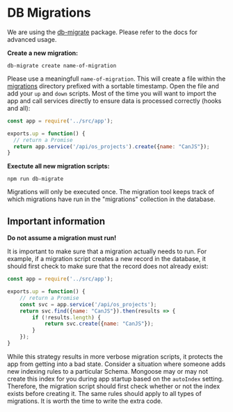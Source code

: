 # DB Migrations

We are using the [db-migrate](https://www.npmjs.com/package/db-migrate) package. Please refer to the docs for advanced usage.

**Create a new migration:**

```
db-migrate create name-of-migration
```

Please use a meaningfull `name-of-migration`. This will create a file within the [migrations](./) directory prefixed with a sortable timestamp. Open the file and add your `up` and `down` scripts. Most of the time you will want to import the app and call services directly to ensure data is processed correctly (hooks and all):

```js
const app = require('../src/app');

exports.up = function() {
  // return a Promise
  return app.service('/api/os_projects').create({name: "CanJS"});
}
```

**Exectute all new migration scripts:**

```
npm run db-migrate
```

Migrations will only be executed once. The migration tool keeps track of which migrations have run in the "migrations" collection in the database.

## Important information

**Do not assume a migration must run!**

It is important to make sure that a migration actually needs to run. For example, if a migration script creates a new record in the database, it should first check to make sure that the record does not already exist:

```js
const app = require('../src/app');

exports.up = function() {
	// return a Promise
	const svc = app.service('/api/os_projects');
	return svc.find({name: "CanJS"}).then(results => {
		if (!results.length) {
			return svc.create({name: "CanJS"});
		}
	});
}
```

While this strategy results in more verbose migration scripts, it protects the app from getting into a bad state. Consider a situation where someone adds new indexing rules to a particular Schema. Mongoose may or may not create this index for you during app startup based on the `autoIndex` setting. Therefore, the migration script should first check whether or not the index exists before creating it. The same rules should apply to all types of migrations. It is worth the time to write the extra code.